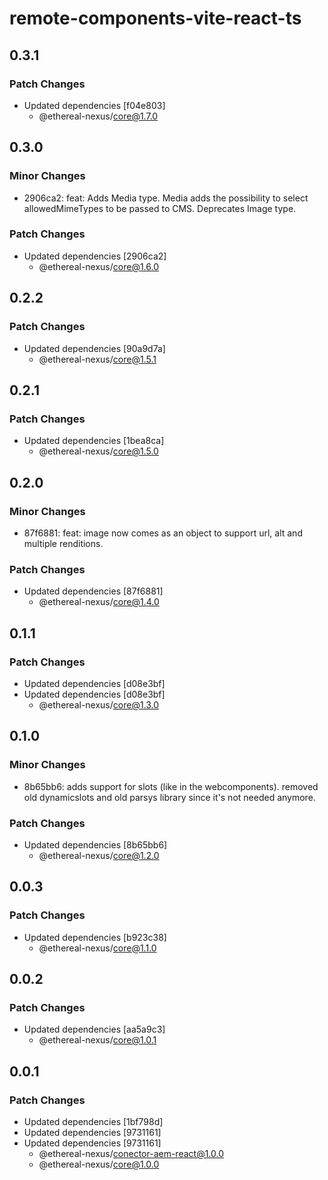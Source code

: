 # remote-components-vite-react-ts

## 0.3.1

### Patch Changes

- Updated dependencies [f04e803]
  - @ethereal-nexus/core@1.7.0

## 0.3.0

### Minor Changes

- 2906ca2: feat: Adds Media type. Media adds the possibility to select allowedMimeTypes to be passed to CMS. Deprecates Image type.

### Patch Changes

- Updated dependencies [2906ca2]
  - @ethereal-nexus/core@1.6.0

## 0.2.2

### Patch Changes

- Updated dependencies [90a9d7a]
  - @ethereal-nexus/core@1.5.1

## 0.2.1

### Patch Changes

- Updated dependencies [1bea8ca]
  - @ethereal-nexus/core@1.5.0

## 0.2.0

### Minor Changes

- 87f6881: feat: image now comes as an object to support url, alt and multiple renditions.

### Patch Changes

- Updated dependencies [87f6881]
  - @ethereal-nexus/core@1.4.0

## 0.1.1

### Patch Changes

- Updated dependencies [d08e3bf]
- Updated dependencies [d08e3bf]
  - @ethereal-nexus/core@1.3.0

## 0.1.0

### Minor Changes

- 8b65bb6: adds support for slots (like in the webcomponents). removed old dynamicslots and old parsys library since it's not needed anymore.

### Patch Changes

- Updated dependencies [8b65bb6]
  - @ethereal-nexus/core@1.2.0

## 0.0.3

### Patch Changes

- Updated dependencies [b923c38]
  - @ethereal-nexus/core@1.1.0

## 0.0.2

### Patch Changes

- Updated dependencies [aa5a9c3]
  - @ethereal-nexus/core@1.0.1

## 0.0.1

### Patch Changes

- Updated dependencies [1bf798d]
- Updated dependencies [9731161]
- Updated dependencies [9731161]
  - @ethereal-nexus/conector-aem-react@1.0.0
  - @ethereal-nexus/core@1.0.0
